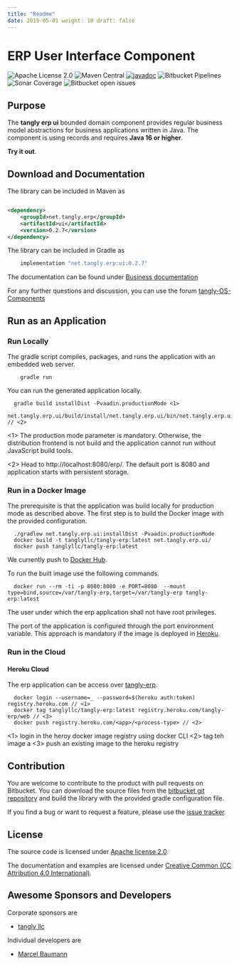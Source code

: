 ```yaml
---
title: "Readme"
date: 2019-05-01 weight: 10 draft: false
---
```


# ERP User Interface Component

![Apache License 2.0](https://img.shields.io/badge/license-Apache%202-blue.svg)
![Maven Central](https://img.shields.io/maven-central/v/net.tangly/erp/ui.svg)
[![javadoc](https://javadoc.io/badge2/net.tangly/bus/javadoc.svg)](https://javadoc.io/doc/net.tangly.erp/ui)
![Bitbucket Pipelines](https://img.shields.io/bitbucket/pipelines/tangly-team/tangly-os.svg)
![Sonar Coverage](https://img.shields.io/sonar/https/sonarcloud.io/tangly-os-at-tangly.net/coverage.svg)
![Bitbucket open issues](https://img.shields.io/bitbucket/issues-raw/tangly/tangly-os.svg)

## Purpose

The **tangly erp ui** bounded domain component provides regular business model abstractions for business applications written in Java. The component is using records and
requires **Java 16 or higher**.

**Try it out**.

## Download and Documentation

The library can be included in Maven as

```xml

<dependency>
    <groupId>net.tangly.erp</groupId>
    <artifactId>ui</artifactId>
    <version>0.2.7</version>
</dependency>
```

The library can be included in Gradle as

```groovy
    implementation "net.tangly.erp:ui:0.2.7"
```

The documentation can be found under [Business documentation](https://tangly-team.bitbucket.io/docs/erp/ui/)

For any further questions and discussion, you can use the forum [tangly-OS-Components](https://groups.google.com/g/tangly-os-components)

## Run as an Application

### Run Locally

The gradle script compiles, packages, and runs the application with an embedded web server.

```shell
    gradle run
```

You can run the generated application locally.

```shell
  gradle build installDist -Pvaadin.productionMode <1>
  net.tangly.erp.ui/build/install/net.tangly.erp.ui/bin/net.tangly.erp.ui // <2>
```
<1> The production mode parameter is mandatory.
Otherwise, the distribution frontend is not build and the application cannot run without JavaScript build tools.

<2> Head to http://localhost:8080/erp/. The default port is 8080 and application starts with persistent storage.

### Run in a Docker Image

The prerequisite is that the application was build locally for production mode as described above. The first step is to build the Docker image with the provided configuration.

```shell
  ./gradlew net.tangly.erp.ui:installDist -Pvaadin.productionMode
  docker build -t tanglyllc/tangly-erp:latest net.tangly.erp.ui/
  docker push tanglyllc/tangly-erp:latest
```

We currently push to [Docker Hub](https://hub.docker.com/).

To run the built image use the following commands.

```shell
  docker run --rm -ti -p 8080:8080 -e PORT=8080  --mount type=bind,source=/var/tangly-erp,target=/var/tangly-erp tangly-erp:latest
```

The user under which the erp application shall not have root privileges.

The port of the application is configured through the port environment variable.
This approach is mandatory if the image is deployed in [Heroku](https://www.heroku.com/).

### Run in the Cloud

#### Heroku Cloud

The erp application can be access over [tangly-erp](https://tangly-erp.herokuapp.com/).

```shell
  docker login --username=_ --password=$(heroku auth:token) registry.heroku.com // <1>
  docker tag tanglyllc/tangly-erp:latest registry.heroku.com/tangly-erp/web // <3>
  docker push registry.heroku.com/<app>/<process-type> // <2>
```
<1> login in the heroy docker image registry using docker CLI
<2> tag teh image a
<3> push an existing image to the heroku registry

## Contribution

You are welcome to contribute to the product with pull requests on Bitbucket. You can download the source files from the
[bitbucket git repository](https://bitbucket.org/tangly-team/tangly-os.git) and build the library with the provided gradle configuration file.

If you find a bug or want to request a feature, please use the [issue tracker](https://bitbucket.org/tangly-team/tangly-os/issues).

## License

The source code is licensed under [Apache license 2.0](https://www.apache.org/licenses/LICENSE-2.0).

The documentation and examples are licensed under [Creative Common (CC Attribution 4.0 International)](https://creativecommons.org/licenses/by/4.0/).

## Awesome Sponsors and Developers

Corporate sponsors are

* [tangly llc](https://www.tangly.net)

Individual developers are

* [Marcel Baumann](https://linkedin.com/in/marcelbaumann)

